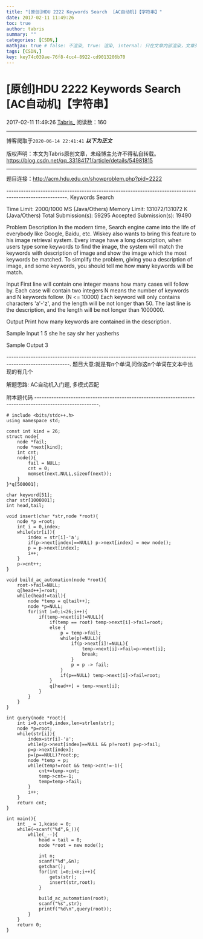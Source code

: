 ```yaml
---
title: "[原创]HDU 2222 Keywords Search  [AC自动机]【字符串】"
date: 2017-02-11 11:49:26
toc: true
author: tabris
summary: ""
categories: [CSDN,]
mathjax: true # false: 不渲染, true: 渲染, internal: 只在文章内部渲染，文章列表中不渲染
tags: [CSDN,]
key: key74c039ae-76f8-4cc4-8922-cd9013206b70
---
```


# [原创]HDU 2222 Keywords Search  [AC自动机]【字符串】

2017-02-11 11:49:26  [Tabris_](https://me.csdn.net/qq_33184171) 阅读数：160

---

博客爬取于`2020-06-14 22:41:41`
***以下为正文***

版权声明：本文为Tabris原创文章，未经博主允许不得私自转载。
https://blog.csdn.net/qq_33184171/article/details/54981815

<!-- more -->

---

题目连接：http://acm.hdu.edu.cn/showproblem.php?pid=2222

-------------------------------------------------------------------------------------------------------.
Keywords Search

Time Limit: 2000/1000 MS (Java/Others)    Memory Limit: 131072/131072 K (Java/Others)
Total Submission(s): 59295    Accepted Submission(s): 19490


Problem Description
In the modern time, Search engine came into the life of everybody like Google, Baidu, etc.
Wiskey also wants to bring this feature to his image retrieval system.
Every image have a long description, when users type some keywords to find the image, the system will match the keywords with description of image and show the image which the most keywords be matched.
To simplify the problem, giving you a description of image, and some keywords, you should tell me how many keywords will be match.
 

Input
First line will contain one integer means how many cases will follow by.
Each case will contain two integers N means the number of keywords and N keywords follow. (N <= 10000)
Each keyword will only contains characters 'a'-'z', and the length will be not longer than 50.
The last line is the description, and the length will be not longer than 1000000.
 

Output
Print how many keywords are contained in the description.
 
Sample Input
1
5
she
he
say
shr
her
yasherhs
 
Sample Output
3

--------------------------------------------------------------------------------------------------------.
题目大意:就是有n个单词,问你这n个单词在文本中出现的有几个

解题思路:
AC自动机入门题,
多模式匹配


附本题代码
--------------------------------------------------------------------------------------------------------.
```
# include <bits/stdc++.h>
using namespace std;

const int kind = 26;
struct node{
    node *fail;
    node *next[kind];
    int cnt;
    node(){
        fail = NULL;
        cnt = 0;
        memset(next,NULL,sizeof(next));
    }
}*q[500001];

char keyword[51];
char str[1000001];
int head,tail;

void insert(char *str,node *root){
    node *p =root;
    int i = 0,index;
    while(str[i]){
        index = str[i]-'a';
        if(p->next[index]==NULL) p->next[index] = new node();
        p = p->next[index];
        i++;
    }
    p->cnt++;
}

void build_ac_automation(node *root){
    root->fail=NULL;
    q[head++]=root;
    while(head!=tail){
        node *temp = q[tail++];
        node *p=NULL;
        for(int i=0;i<26;i++){
            if(temp->next[i]!=NULL){
                if(temp == root) temp->next[i]->fail=root;
                else {
                    p = temp->fail;
                    while(p!=NULL){
                        if(p->next[i]!=NULL){
                            temp->next[i]->fail=p->next[i];
                            break;
                        }
                        p = p -> fail;
                    }
                    if(p==NULL) temp->next[i]->fail=root;
                }
                q[head++] = temp->next[i];
            }
        }
    }
}

int query(node *root){
    int i=0,cnt=0,index,len=strlen(str);
    node *p=root;
    while(str[i]){
        index=str[i]-'a';
        while(p->next[index]==NULL && p!=root) p=p->fail;
        p=p->next[index];
        p=(p==NULL)?root:p;
        node *temp = p;
        while(temp!=root && temp->cnt!=-1){
            cnt+=temp->cnt;
            temp->cnt=-1;
            temp=temp->fail;
        }
        i++;
    }
    return cnt;
}

int main(){
    int _ = 1,kcase = 0;
    while(~scanf("%d",&_)){
        while(_--){
            head = tail = 0;
            node *root = new node();

            int n;
            scanf("%d",&n);
            getchar();
            for(int i=0;i<n;i++){
                gets(str);
                insert(str,root);
            }

            build_ac_automation(root);
            scanf("%s",str);
            printf("%d\n",query(root));
        }
    }
    return 0;
}

```